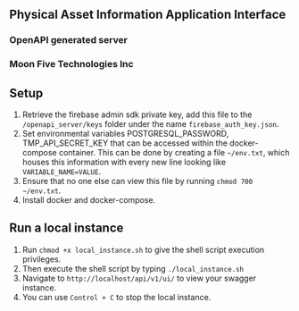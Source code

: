 ## Physical Asset Information Application Interface
### OpenAPI generated server
### Moon Five Technologies Inc 

## Setup
1. Retrieve the firebase admin sdk private key, add this file to the `/openapi_server/keys` folder under the name `firebase_auth_key.json`.
2. Set environmental variables POSTGRESQL_PASSWORD, TMP_API_SECRET_KEY that can be accessed within the docker-compose container. This can be done by creating a file `~/env.txt`, which houses this information with every new line looking like `VARIABLE_NAME=VALUE`.  
3. Ensure that no one else can view this file by running `chmod 700 ~/env.txt`.
4. Install docker and docker-compose.

## Run a local instance
1. Run `chmod +x local_instance.sh` to give the shell script execution privileges.
2. Then execute the shell script by typing `./local_instance.sh`
3. Navigate to `http://localhost/api/v1/ui/` to view your swagger instance.
3. You can use `Control + C` to stop the local instance.
